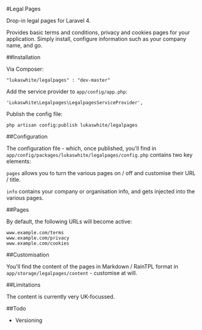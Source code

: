 #Legal Pages

Drop-in legal pages for Laravel 4.

Provides basic terms and conditions, privacy and cookies pages for your application. Simply install, configure information such as your company name, and go.

##Installation

Via Composer:

	"lukaswhite/legalpages" : "dev-master"

Add the service provider to `app/config/app.php`:

	'Lukaswhite\Legalpages\LegalpagesServiceProvider',

Publish the config file:

	php artisan config:publish lukaswhite/legalpages

##Configuration

The configuration file - which, once published, you'll find in `app/config/packages/lukaswhite/legalpages/config.php` contains two key elements:

`pages` allows you to turn the various pages on / off and customise their URL / title.

`info` contains your company or organisation info, and gets injected into the various pages.

##Pages

By default, the following URLs will become active:

	www.example.com/terms
	www.example.com/privacy
	www.example.com/cookies

##Customisation

You'll find the content of the pages in Markdown / RainTPL format in `app/storage/legalpages/content` - customise at will. 

##Limitations

The content is currently very UK-focussed.

##Todo

* Versioning